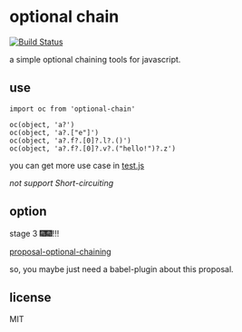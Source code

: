 # optional chain

[![Build Status](https://travis-ci.org/cbbfcd/optional-chian.svg?branch=master)](https://travis-ci.org/cbbfcd/optional-chian)


a simple optional chaining tools for javascript.

## use

```
import oc from 'optional-chain'

oc(object, 'a?')
oc(object, 'a?.["e"]')
oc(object, 'a?.f?.[0]?.l?.()')
oc(object, 'a?.f?.[0]?.v?.("hello!")?.z')
```

you can get more use case in [test.js](./test.js)

*not support Short-circuiting*

## option

stage 3 🎆🎆!!!

[proposal-optional-chaining](https://github.com/tc39/proposal-optional-chaining)

so, you maybe just need a babel-plugin about this proposal.


## license

MIT